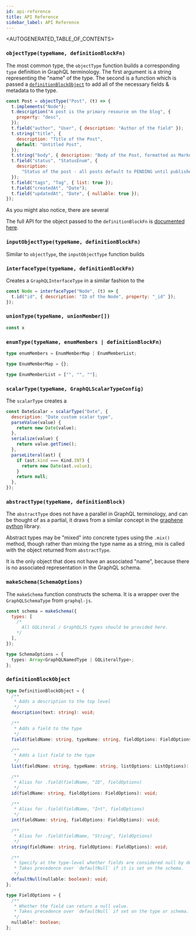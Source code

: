 ```yaml
---
id: api-reference
title: API Reference
sidebar_label: API Reference
---
```


<AUTOGENERATED_TABLE_OF_CONTENTS>

### `objectType(typeName, definitionBlockFn)`

The most common type, the `objectType` function builds a corresponding `type` definition in GraphQL terminology. The first argument is a string representing the "name" of the type. The second is a function which is passed a [`definitionBlockObject`](#definitionblockobject) to add all of the necessary fields & metadata to the type.

```js
const Post = objectType("Post", (t) => {
  t.implements("Node");
  t.description("A post is the primary resource on the blog", {
    property: "desc",
  });
  t.field("author", "User", { description: "Author of the field" });
  t.string("title", {
    description: "Title of the Post",
    default: "Untitled Post",
  });
  t.string("body", { description: "Body of the Post, formatted as Markdown" });
  t.field("status", "StatusEnum", {
    description:
      "Status of the post - all posts default to PENDING until published",
  });
  t.field("tags", "Tag", { list: true });
  t.field("createdAt", "Date");
  t.field("updatedAt", "Date", { nullable: true });
});
```

As you might also notice, there are several

The full API for the object passed to the `definitionBlockFn` is [documented here](#definitionblockobject).

### `inputObjectType(typeName, definitionBlockFn)`

Similar to `objectType`, the `inputObjectType` function builds

### `interfaceType(typeName, definitionBlockFn)`

Creates a `GraphQLInterfaceType` in a similar fashion to the

```js
const Node = interfaceType("Node", (t) => {
  t.id("id", { description: "ID of the Node", property: "_id" });
});
```

### `unionType(typeName, unionMember[])`

```js
const x
```

### `enumType(typeName, enumMembers | definitionBlockFn)`

```ts
type enumMembers = EnumMemberMap | EnumMemberList;

type EnumMemberMap = {};

type EnumMemberList = ["", "", ""];
```

### `scalarType(typeName, GraphQLScalarTypeConfig)`

The `scalarType` creates a

```js
const DateScalar = scalarType("Date", {
  description: "Date custom scalar type",
  parseValue(value) {
    return new Date(value);
  },
  serialize(value) {
    return value.getTime();
  },
  parseLiteral(ast) {
    if (ast.kind === Kind.INT) {
      return new Date(ast.value);
    }
    return null;
  },
});
```

### `abstractType(typeName, definitionBlock)`

The `abstractType` does not have a parallel in GraphQL terminology, and can be thought of as a partial, it draws from a similar concept in the [graphene python](https://docs.graphene-python.org/en/latest/types/abstracttypes/) library.

Abstract types may be "mixed" into concrete types using the `.mix()` method, though rather than mixing the type name as a string, mix is called with the object returned from `abstractType`.

It is the only object that does not have an associated "name", because there is no associated representation in the GraphQL schema.

### `makeSchema(SchemaOptions)`

The `makeSchema` function constructs the schema. It is a wrapper over the `GraphQLSchemaType` from `graphql-js`.

```js
const schema = makeSchema({
  types: [
    /* 
      All GQLiteral / GraphQLJS types should be provided here.
    */
  ],
});
```

```ts
type SchemaOptions = {
  types: Array<GraphQLNamedType | GQLiteralType>;
};
```

### `definitionBlockObject`

```ts
type DefinitionBlockObject = {
  /**
   * Adds a description to the top level
   */
  description(text: string): void;

  /**
   * Adds a field to the type
   */
  field(fieldName: string, typeName: string, fieldOptions: FieldOptions): void;

  /**
   * Adds a list field to the type
   */
  list(fieldName: string, typeName: string, listOptions: ListOptions): void;

  /**
   * Alias for .field(fieldName, "ID", fieldOptions)
   */
  id(fieldName: string, fieldOptions: FieldOptions): void;

  /**
   * Alias for .field(fieldName, "Int", fieldOptions)
   */
  int(fieldName: string, fieldOptions: FieldOptions): void;

  /**
   * Alias for .field(fieldName, "String", fieldOptions)
   */
  string(fieldName: string, fieldOptions: FieldOptions): void;

  /**
   * Specify at the type-level whether fields are considered null by default.
   * Takes precedence over `defaultNull` if it is set on the schema.
   */
  defaultNull(nullable: boolean): void;
};

type FieldOptions = {
  /**
   * Whether the field can return a null value.
   * Takes precedence over `defaultNull` if set on the type or schema.
   */
  nullable?: boolean;
};
```
